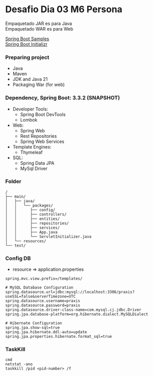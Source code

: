 # Desafio Dia 03 M6 Persona

Empaquetado JAR es para Java <br>
Empaquetado WAR es para Web

[Spring Boot Samples](https://spring.io/projects/spring-boot#samples) <br>
[Spring Boot Initializr](https://start.spring.io/)

### Preparing project
* Java
* Maven
* JDK and Java 21
* Packaging War (for web)

### Dependency, Spring Boot: 3.3.2 (SNAPSHOT)
- Developer Tools:
    * Spring Boot DevTools
    * Lombok
- Web:
    * Spring Web
    * Rest Repositories
    * Spring Web Services
- Template Engines:
    * Thymeleaf
- SQL:
    * Spring Data JPA
    * MySql Driver

### Folder
```
/
├── main/
│   ├── java/
│   │   └── packages/
│   │      ├── config/
│   │      ├── controllers/
│   │      ├── entities/
│   │      ├── repositories/
│   │      ├── services/
│   │      ├── App.java
│   │      └── ServletInitializer.java
│   └── resources/
└── test/
```

### Config DB
* resource => application.properties
```
spring.mvc.view.prefix=/templates/

# MySQL Database Configuration
spring.datasource.url=jdbc:mysql://localhost:3306/praxis?useSSL=false&serverTimezone=UTC
spring.datasource.username=praxis
spring.datasource.password=praxis
spring.datasource.driver-class-name=com.mysql.cj.jdbc.Driver
spring.jpa.database-platform=org.hibernate.dialect.MySQLDialect

# Hibernate Configuration
spring.jpa.show-sql=true
spring.jpa.hibernate.ddl-auto=update
spring.jpa.properties.hibernate.format_sql=true
```

### TaskKill
```
cmd
netstat -ano
taskkill /pid <pid-number> /f
```
